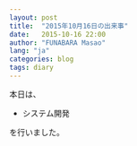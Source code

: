 ```yaml
---
layout: post
title:  "2015年10月16日の出来事"
date:   2015-10-16 22:00
author: "FUNABARA Masao"
lang: "ja"
categories: blog
tags: diary
---
```


本日は、

* システム開発

を行いました。
